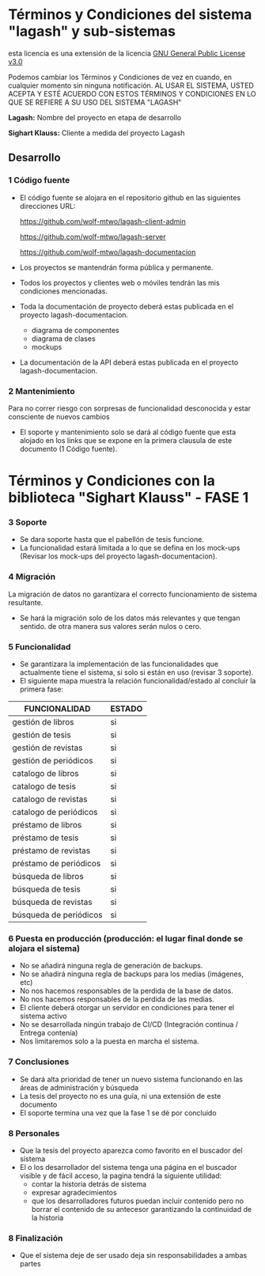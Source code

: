 # Términos y Condiciones del sistema "lagash" y sub-sistemas

esta licencia es una extensión de la licencia [GNU General Public License v3.0](https://www.gnu.org/licenses/gpl-3.0.html)

Podemos cambiar los Términos y Condiciones de vez en cuando, en cualquier momento sin ninguna notificación. AL USAR EL SISTEMA, USTED ACEPTA Y ESTÉ ACUERDO CON ESTOS TÉRMINOS Y CONDICIONES EN LO QUE SE REFIERE A SU USO DEL SISTEMA "LAGASH"

**Lagash:** Nombre del proyecto en etapa de desarrollo

**Sighart Klauss:** Cliente a medida del proyecto Lagash

## Desarrollo
### 1 Código fuente
- El código fuente se alojara en el repositorio github en las siguientes direcciones URL:

    https://github.com/wolf-mtwo/lagash-client-admin

    https://github.com/wolf-mtwo/lagash-server

    https://github.com/wolf-mtwo/lagash-documentacion

- Los proyectos se mantendrán forma pública y permanente.
- Todos los proyectos y clientes web o móviles tendrán las mis condiciones mencionadas.
- Toda la documentación de proyecto deberá estas publicada en el proyecto lagash-documentacion.
  - diagrama de componentes
  - diagrama de clases
  - mockups
- La documentación de la API deberá estas publicada en el proyecto lagash-documentacion.


### 2 Mantenimiento
Para no correr riesgo con sorpresas de funcionalidad desconocida y estar consciente de nuevos cambios
- El soporte y mantenimiento solo se dará al código fuente que esta alojado en los links que se expone en la primera clausula de este documento (1 Código fuente).

# Términos y Condiciones con la biblioteca "Sighart Klauss" - FASE 1

### 3 Soporte
- Se dara soporte hasta que el pabellón de tesis funcione.
- La funcionalidad estará limitada a lo que se defina en los mock-ups (Revisar los mock-ups del proyecto lagash-documentacion).

### 4 Migración
La migración de datos no garantizara el correcto funcionamiento de sistema resultante.
  - Se hará la migración solo de los datos más relevantes y que tengan sentido. de otra manera sus valores serán nulos o cero.

### 5 Funcionalidad
- Se garantizara la implementación de las funcionalidades que actualmente tiene el sistema, si solo si están en uso (revisar 3 soporte).
- El siguiente mapa muestra la relación funcionalidad/estado al concluir la primera fase:

| FUNCIONALIDAD           | ESTADO |
|-------------------------|--------|
| gestión de libros       | si |
| gestión de tesis        | si |
| gestión de revistas     | si |
| gestión de periódicos   | si |
| catalogo de libros      | si |
| catalogo de tesis       | si |
| catalogo de revistas    | si |
| catalogo de periódicos  | si |
| préstamo de libros      | si |
| préstamo de tesis       | si |
| préstamo de revistas    | si |
| préstamo de periódicos  | si |
| búsqueda de libros      | si |
| búsqueda de tesis       | si |
| búsqueda de revistas    | si |
| búsqueda de periódicos  | si |

### 6 Puesta en producción (producción: el lugar final donde se alojara el sistema)
- No se añadirá ninguna regla de generación de backups.
- No se añadirá ninguna regla de backups para los medias (imágenes, etc)
- No nos hacemos responsables de la perdida de la base de datos.
- No nos hacemos responsables de la perdida de las medias.
- El cliente deberá otorgar un servidor en condiciones para tener el sistema activo
- No se desarrollada ningún trabajo de CI/CD (Integración continua / Entrega contenía)
- Nos limitaremos solo a la puesta en marcha el sistema.

### 7 Conclusiones
- Se dará alta prioridad de tener un nuevo sistema funcionando en las áreas de administración y búsqueda
- La tesis del proyecto no es una guía, ni una extensión de este documento
- El soporte termina una vez que la fase 1 se dé por concluido

### 8 Personales
- Que la tesis del proyecto aparezca como favorito en el buscador del sistema
- El o los desarrollador del sistema tenga una página en el buscador visible y de fácil acceso,  la pagina tendrá la siguiente utilidad:
  - contar la historia detrás de sistema
  - expresar agradecimientos
  - que los desarrolladores futuros puedan incluir contenido pero no borrar el contenido de su antecesor garantizando la continuidad de la historia

### 8 Finalización
- Que el sistema deje de ser usado deja sin responsabilidades a ambas partes
